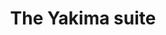 ---
layout: suite
permalink: /yakima/
has_slider: true
title: The Yakima suite
header_image: /images/suites/yakima-header.jpg
header_text: the Yakima suite
info: |-
    A romantic loft getaway with non-stop views of the harbor and all the comforts of home.
description: |-
    Ferry Landing Suites: The Yakima Suite.

    The word _Yakima_ means "Gateway". So, come runaway to your third floor loft in the heart of Friday Harbor.

    The Yakima Suite is a cozy one-room studio, beautifully furnished with a:

    - Open plan studio apartment
    - Private balcony and private deck, both overlooking the harbor
    - Queen bed in alcove
    - Kitchenette
    - Living area with full-size sleeper sofa
    - Elevated desk/dining table with harbor view
    - Dining table for 4
    - Spacious bath with shower
    - Reserved parking space
footer:
    message: 'The YAKIMA suite: top of the town studio in Friday Harbor'
    contact: 'Call 800.391.8190 for reservations'
button:
    text: Book the Yakima Suite
    url: http://www.vacationrentalssanjuanislands.com/Unit/Details/67007
images:
    - path: /images/suites/yakima/IMG_3406.jpg
    - path: /images/suites/yakima/IMG_3412.jpg
    - path: /images/suites/yakima/IMG_3416.jpg
    - path: /images/suites/yakima/IMG_3420.jpg
    - path: /images/suites/yakima/IMG_3429.jpg
    - path: /images/suites/yakima/IMG_3436.jpg
    - path: /images/suites/yakima/IMG_3438-alt2.jpg
    - path: /images/suites/elwha/IMG_5282-cam01.jpg
    - path: /images/suites/elwha/IMG_5286-cam01.jpg
    - path: /images/suites/elwha/IMG_5290-cam01.jpg
    - path: /images/suites/elwha/IMG_5293-cam01.jpg
    - path: /images/suites/yakima/IMG_3465.jpg
    - path: /images/suites/yakima/IMG_3469.jpg
    - path: /images/suites/yakima/IMG_3480.jpg
    - path: /images/suites/yakima/IMG_3490.jpg
---